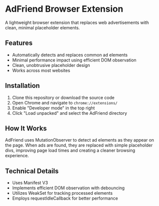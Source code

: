 # AdFriend Browser Extension

A lightweight browser extension that replaces web advertisements with clean, minimal placeholder elements.

## Features

- Automatically detects and replaces common ad elements
- Minimal performance impact using efficient DOM observation
- Clean, unobtrusive placeholder design
- Works across most websites

## Installation

1. Clone this repository or download the source code
2. Open Chrome and navigate to `chrome://extensions/`
3. Enable "Developer mode" in the top right
4. Click "Load unpacked" and select the AdFriend directory

## How It Works

AdFriend uses MutationObserver to detect ad elements as they appear on the page. When ads are found, they are replaced with simple placeholder divs, improving page load times and creating a cleaner browsing experience.

## Technical Details

- Uses Manifest V3
- Implements efficient DOM observation with debouncing
- Utilizes WeakSet for tracking processed elements
- Employs requestIdleCallback for better performance

